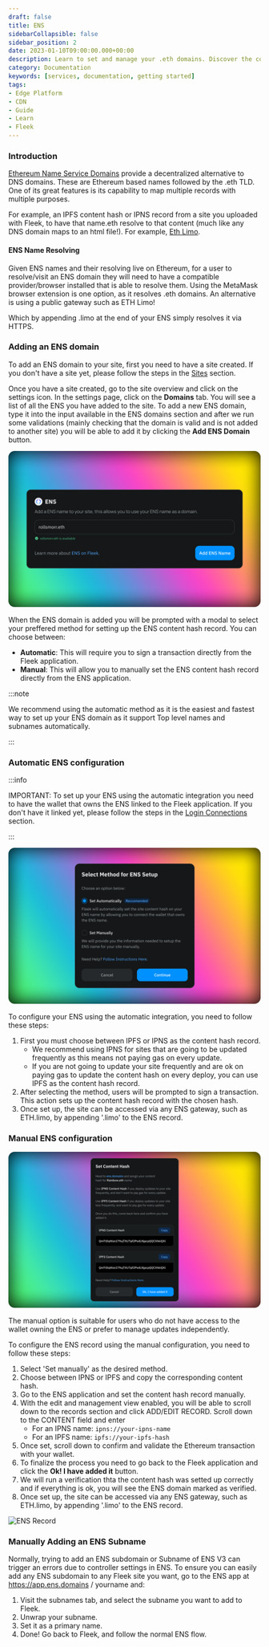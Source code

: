 ```yaml
---
draft: false
title: ENS 
sidebarCollapsible: false
sidebar_position: 2
date: 2023-01-10T09:00:00.000+00:00
description: Learn to set and manage your .eth domains. Discover the convenience of .limo gateway and how to resolve seamlessly with MetaMask or public gateways..
category: Documentation
keywords: [services, documentation, getting started]
tags:
- Edge Platform
- CDN
- Guide
- Learn
- Fleek
---
```


### Introduction

[Ethereum Name Service Domains](https://ens.domains/es/) provide a decentralized alternative to DNS domains. These are Ethereum based names followed by the .eth TLD. One of its great features is its capability to map multiple records with multiple purposes.

For example, an IPFS content hash or IPNS record from a site you uploaded with Fleek, to have that name.eth resolve to that content (much like any DNS domain maps to an html file!). For example, [Eth Limo](https://ens.eth.limo/).

#### ENS Name Resolving

Given ENS names and their resolving live on Ethereum, for a user to resolve/visit an ENS domain they will need to have a compatible provider/browser installed that is able to resolve them. Using the MetaMask browser extension is one option, as it resolves .eth domains. An alternative is using a public gateway such as ETH Limo!

Which by appending .limo at the end of your ENS simply resolves it via HTTPS.

### Adding an ENS domain

To add an ENS domain to your site, first you need to have a site created. If you don't have a site yet, please follow the steps in the [Sites](/docs/Sites) section.

Once you have a site created, go to the site overview and click on the settings icon. In the settings page, click on the **Domains** tab. You will see a list of all the ENS you have added to the site. To add a new ENS domain, type it into the input available in the ENS domains section and after we run some validations (mainly checking that the domain is valid and is not added to another site) you will be able to add it by clicking the **Add ENS Domain** button.

![Add-ENS](../images/ens-add.png)

When the ENS domain is added you will be prompted with a modal to select your preffered method for setting up the ENS content hash record. You can choose between:

- **Automatic**: This will require you to sign a transaction directly from the Fleek application.
- **Manual**: This will allow you to manually set the ENS content hash record directly from the ENS application.

:::note

We recommend using the automatic method as it is the easiest and fastest way to set up your ENS domain as it support Top level names and subnames automatically.

:::

### Automatic ENS configuration

:::info

IMPORTANT: To set up your ENS using the automatic integration you need to have the wallet that owns the ENS linked to the Fleek application. If you don't have it linked yet, please follow the steps in the [Login Connections](/accounts) section.

:::

![Automatic-ENS](../images/ens-automatic.png)

To configure your ENS using the automatic integration, you need to follow these steps:

1. First you must choose between IPFS or IPNS as the content hash record.
    - We recommend using IPNS for sites that are going to be updated frequently as this means not paying gas on every update.
    - If you are not going to update your site frequently and are ok on paying gas to update the content hash on every deploy, you can use IPFS as the content hash record.
2. After selecting the method, users will be prompted to sign a transaction. This action sets up the content hash record with the chosen hash.
3. Once set up, the site can be accessed via any ENS gateway, such as ETH.limo, by appending '.limo' to the ENS record.

### Manual ENS configuration

![Manual-ENS](../images/ens-manual.png)

The manual option is suitable for users who do not have access to the wallet owning the ENS or prefer to manage updates independently.

To configure the ENS record using the manual configuration, you need to follow these steps:

1. Select 'Set manually' as the desired method.
2. Choose between IPNS or IPFS and copy the corresponding content hash.
3. Go to the ENS application and set the content hash record manually.
4. With the edit and management view enabled, you will be able to scroll down to the records section and click ADD/EDIT RECORD. Scroll down to the CONTENT field and enter 
    - For an IPNS name: `ipns://your-ipns-name`
    - For an IPFS name: `ipfs://your-ipfs-hash`
5. Once set, scroll down to confirm and validate the Ethereum transaction with your wallet.
6. To finalize the process you need to go back to the Fleek application and click the **Ok! I have added it** button. 
7. We will run a verification thta the content hash was setted up correctly and if everything is ok, you will see the ENS domain marked as verified. 
8. Once set up, the site can be accessed via any ENS gateway, such as ETH.limo, by appending '.limo' to the ENS record.

![ENS Record](../images/ens.gif)

### Manually Adding an ENS Subname

Normally, trying to add an ENS subdomain or Subname of ENS V3 can trigger an errors due to controller settings in ENS. To ensure you can easily add any ENS subdomain to any Fleek site you want, go to the ENS app at https://app.ens.domains / yourname and:

1. Visit the subnames tab, and select the subname you want to add to Fleek.
2. Unwrap your subname.
3. Set it as a primary name.
4. Done! Go back to Fleek, and follow the normal ENS flow.

